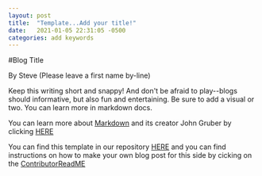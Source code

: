 ```yaml
---
layout: post
title:  "Template...Add your title!"
date:   2021-01-05 22:31:05 -0500
categories: add keywords
---
```

#Blog Title

By Steve (Please leave a first name by-line)

Keep this writing short and snappy! And don't be afraid to play--blogs should informative, but also fun and entertaining. Be sure to add a visual or two. You can learn more in markdown docs. 

You can learn more about [Markdown](https://github.com/jekyll/minima) and its creator John Gruber by clicking [HERE](https://daringfireball.net/projects/markdown/basics)

You can find this template in our repository [HERE](https://github.com/sjquigley/Pitt-Usability-Studies) and you can find instructions on how to make your own blog post for this side by cicking on the [ContributorReadME](https://github.com/sjquigley/Pitt-Usability-Studies/blob/main/ContributorReadMe.markdown)


